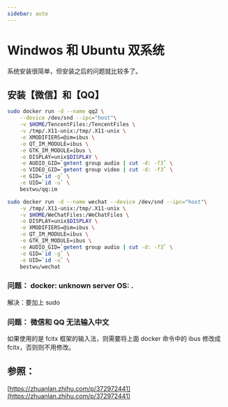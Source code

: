 ```yaml
---
sidebar: auto
---
```


# Windwos 和 Ubuntu 双系统

系统安装很简单，但安装之后的问题就比较多了。


## 安装【微信】和【QQ】


```bash
sudo docker run -d --name qq2 \
    --device /dev/snd --ipc="host"\
    -v $HOME/TencentFiles:/TencentFiles \
    -v /tmp/.X11-unix:/tmp/.X11-unix \
    -e XMODIFIERS=@im=ibus \
    -e QT_IM_MODULE=ibus \
    -e GTK_IM_MODULE=ibus \
    -e DISPLAY=unix$DISPLAY \
    -e AUDIO_GID=`getent group audio | cut -d: -f3` \
    -e VIDEO_GID=`getent group video | cut -d: -f3` \
    -e GID=`id -g` \
    -e UID=`id -u` \
    bestwu/qq:im
```


```bash
sudo docker run -d --name wechat --device /dev/snd --ipc="host"\
    -v /tmp/.X11-unix:/tmp/.X11-unix \
    -v $HOME/WeChatFiles:/WeChatFiles \
    -e DISPLAY=unix$DISPLAY \
    -e XMODIFIERS=@im=ibus \
    -e QT_IM_MODULE=ibus \
    -e GTK_IM_MODULE=ibus \
    -e AUDIO_GID=`getent group audio | cut -d: -f3` \
    -e GID=`id -g` \
    -e UID=`id -u` \
    bestwu/wechat
```

### 问题： docker: unknown server OS: .

解决：要加上 sudo

### 问题： 微信和 QQ 无法输入中文

如果使用的是 fcitx 框架的输入法，则需要将上面 docker 命令中的 ibus 修改成 fcitx，否则则不用修改。



## 参照：

[https://zhuanlan.zhihu.com/p/372972441](https://zhuanlan.zhihu.com/p/372972441)

